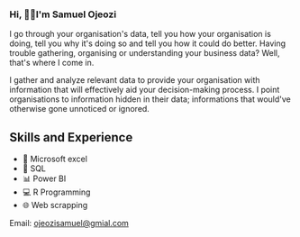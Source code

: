 ### Hi, 👋🏻I'm Samuel Ojeozi

I go through your organisation's data, tell you how your organisation is doing, tell you why it's doing so and tell you how it could do better.
Having trouble gathering, organising or understanding your business data? Well, that's where I come in.

I gather and analyze relevant data to provide your organisation with information that will effectively aid your decision-making process. I point organisations to information hidden in their data; informations that would've otherwise gone unnoticed or ignored.

## Skills and Experience
* 📅 Microsoft excel
* 🥛 SQL
* 📊 Power BI
* 💻 R Programming
* 🌐 Web scrapping
 
Email: ojeozisamuel@gmial.com

<!---
OJEOZI/OJEOZI is a ✨ special ✨ repository because its `README.md` (this file) appears on your GitHub profile.
You can click the Preview link to take a look at your changes.
--->
